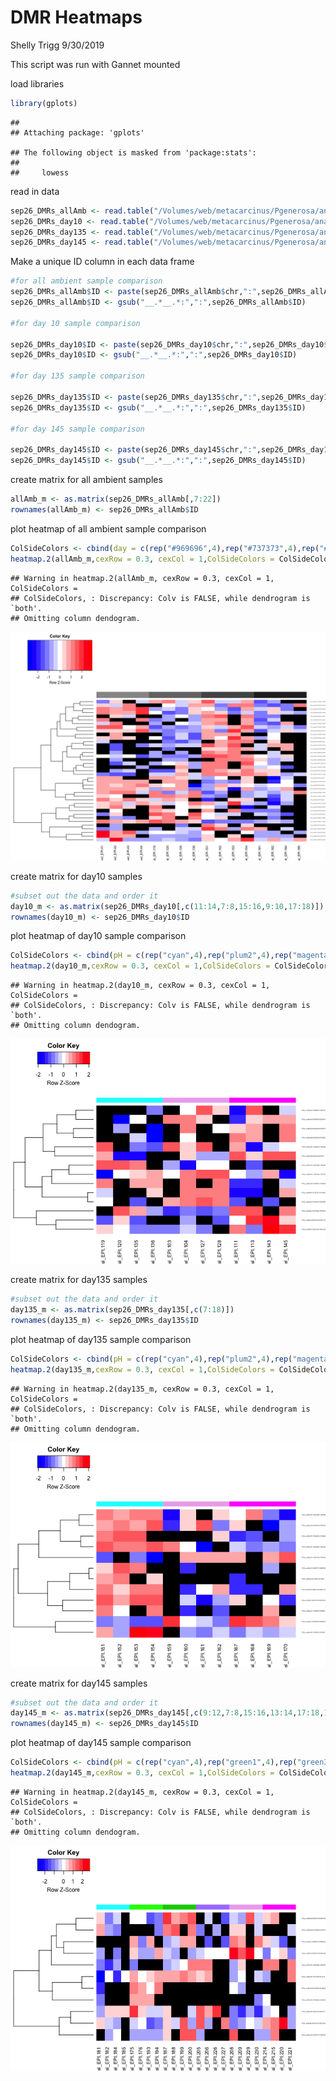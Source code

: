 DMR Heatmaps
================
Shelly Trigg
9/30/2019

This script was run with Gannet mounted

load libraries

``` r
library(gplots)
```

    ## 
    ## Attaching package: 'gplots'

    ## The following object is masked from 'package:stats':
    ## 
    ##     lowess

read in data

``` r
sep26_DMRs_allAmb <- read.table("/Volumes/web/metacarcinus/Pgenerosa/analyses/20190926/amb_AllTimes_DMR250bp_MCmax25_cov5x_clst3_rms_results_collapsed.tsv", header = TRUE, sep = "\t")
sep26_DMRs_day10 <- read.table("/Volumes/web/metacarcinus/Pgenerosa/analyses/20190926/day10_AllpH_DMR250bp_MCmax25_cov5x_clst3_rms_results_collapsed.tsv", header = TRUE, sep = "\t")
sep26_DMRs_day135 <- read.table("/Volumes/web/metacarcinus/Pgenerosa/analyses/20190926/day135_AllpH_DMR250bp_MCmax25_cov5x_clst3_rms_results_collapsed.tsv", header = TRUE, sep = "\t")
sep26_DMRs_day145 <- read.table("/Volumes/web/metacarcinus/Pgenerosa/analyses/20190926/day145_AllpH_DMR250bp_MCmax25_cov5x_clst3_rms_results_collapsed.tsv", header = TRUE, sep = "\t")
```

Make a unique ID column in each data frame

``` r
#for all ambient sample comparison
sep26_DMRs_allAmb$ID <- paste(sep26_DMRs_allAmb$chr,":",sep26_DMRs_allAmb$start,"-",sep26_DMRs_allAmb$end, sep = "")
sep26_DMRs_allAmb$ID <- gsub("__.*__.*:",":",sep26_DMRs_allAmb$ID)

#for day 10 sample comparison

sep26_DMRs_day10$ID <- paste(sep26_DMRs_day10$chr,":",sep26_DMRs_day10$start,"-",sep26_DMRs_day10$end, sep = "")
sep26_DMRs_day10$ID <- gsub("__.*__.*:",":",sep26_DMRs_day10$ID)

#for day 135 sample comparison

sep26_DMRs_day135$ID <- paste(sep26_DMRs_day135$chr,":",sep26_DMRs_day135$start,"-",sep26_DMRs_day135$end, sep = "")
sep26_DMRs_day135$ID <- gsub("__.*__.*:",":",sep26_DMRs_day135$ID)

#for day 145 sample comparison

sep26_DMRs_day145$ID <- paste(sep26_DMRs_day145$chr,":",sep26_DMRs_day145$start,"-",sep26_DMRs_day145$end, sep = "")
sep26_DMRs_day145$ID <- gsub("__.*__.*:",":",sep26_DMRs_day145$ID)
```

create matrix for all ambient samples

``` r
allAmb_m <- as.matrix(sep26_DMRs_allAmb[,7:22])
rownames(allAmb_m) <- sep26_DMRs_allAmb$ID
```

plot heatmap of all ambient sample comparison

``` r
ColSideColors <- cbind(day = c(rep("#969696",4),rep("#737373",4),rep("#525252",4),rep("#252525",4)))
heatmap.2(allAmb_m,cexRow = 0.3, cexCol = 1,ColSideColors = ColSideColors, Colv=NA, col = bluered, na.color = "black", density.info = "none", trace = "none", scale = "row")
```

    ## Warning in heatmap.2(allAmb_m, cexRow = 0.3, cexCol = 1, ColSideColors =
    ## ColSideColors, : Discrepancy: Colv is FALSE, while dendrogram is `both'.
    ## Omitting column dendogram.

![](DMRs_heatmap_4comparisons_files/figure-markdown_github/allAmb_DMR_heatmap-1.png)

create matrix for day10 samples

``` r
#subset out the data and order it
day10_m <- as.matrix(sep26_DMRs_day10[,c(11:14,7:8,15:16,9:10,17:18)])
rownames(day10_m) <- sep26_DMRs_day10$ID
```

plot heatmap of day10 sample comparison

``` r
ColSideColors <- cbind(pH = c(rep("cyan",4),rep("plum2",4),rep("magenta",4)))
heatmap.2(day10_m,cexRow = 0.3, cexCol = 1,ColSideColors = ColSideColors, Colv=NA, col = bluered, na.color = "black", density.info = "none", trace = "none", scale = "row")
```

    ## Warning in heatmap.2(day10_m, cexRow = 0.3, cexCol = 1, ColSideColors =
    ## ColSideColors, : Discrepancy: Colv is FALSE, while dendrogram is `both'.
    ## Omitting column dendogram.

![](DMRs_heatmap_4comparisons_files/figure-markdown_github/day10_DMR_heatmap-1.png)

create matrix for day135 samples

``` r
#subset out the data and order it
day135_m <- as.matrix(sep26_DMRs_day135[,c(7:18)])
rownames(day135_m) <- sep26_DMRs_day135$ID
```

plot heatmap of day135 sample comparison

``` r
ColSideColors <- cbind(pH = c(rep("cyan",4),rep("plum2",4),rep("magenta",4)))
heatmap.2(day135_m,cexRow = 0.3, cexCol = 1,ColSideColors = ColSideColors, Colv=NA, col = bluered, na.color = "black", density.info = "none", trace = "none", scale = "row")
```

    ## Warning in heatmap.2(day135_m, cexRow = 0.3, cexCol = 1, ColSideColors =
    ## ColSideColors, : Discrepancy: Colv is FALSE, while dendrogram is `both'.
    ## Omitting column dendogram.

![](DMRs_heatmap_4comparisons_files/figure-markdown_github/day135_DMR_heatmap-1.png)

create matrix for day145 samples

``` r
#subset out the data and order it
day145_m <- as.matrix(sep26_DMRs_day145[,c(9:12,7:8,15:16,13:14,17:18,19:20,27:28,21:22,29:30,23:26)])
rownames(day145_m) <- sep26_DMRs_day145$ID
```

plot heatmap of day145 sample comparison

``` r
ColSideColors <- cbind(pH = c(rep("cyan",4),rep("green1",4),rep("green3",4),rep("mediumpurple1",4),rep("plum2",4),rep("magenta",4)))
heatmap.2(day145_m,cexRow = 0.3, cexCol = 1,ColSideColors = ColSideColors, Colv=NA, col = bluered, na.color = "black", density.info = "none", trace = "none", scale = "row")
```

    ## Warning in heatmap.2(day145_m, cexRow = 0.3, cexCol = 1, ColSideColors =
    ## ColSideColors, : Discrepancy: Colv is FALSE, while dendrogram is `both'.
    ## Omitting column dendogram.

![](DMRs_heatmap_4comparisons_files/figure-markdown_github/day145_DMR_heatmap-1.png)
